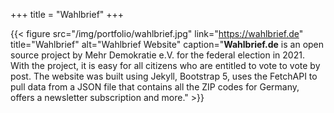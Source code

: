 +++
title = "Wahlbrief"
+++

{{< figure src="/img/portfolio/wahlbrief.jpg" link="https://wahlbrief.de" title="Wahlbrief" alt="Wahlbrief Website" caption="**Wahlbrief.de** is an open source project by Mehr Demokratie e.V. for the federal election in 2021. With the project, it is easy for all citizens who are entitled to vote to vote by post. The website was built using Jekyll, Bootstrap 5, uses the FetchAPI to pull data from a JSON file that contains all the ZIP codes for Germany, offers a newsletter subscription and more." >}}
